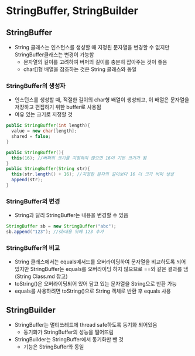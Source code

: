 # StringBuffer, StringBuilder

## StringBuffer

- String 클래스는 인스턴스를 생성할 때 지정된 문자열을 변경할 수 없지만 StringBuffer클래스는 변경이 가능함
  - 문자열의 길이를 고려하여 버퍼의 길이를 충분히 잡아주는 것이 좋음
  - char[]형 배열을 참조하는 것은 String 클래스와 동일

### StringBuffer의 생성자

- 인스턴스를 생성할 때, 적절한 길이의 char형 배열이 생성되고, 이 배열은 문자열을 저장하고 편집하기 위한 buffer로 사용됨
- 여유 있는 크기로 지정할 것

```java
public StringBuffer(int length){
  value = new char[length];
  shared = false;
}

public StringBuffer(){
  this(16); //버퍼의 크기를 지정하지 않으면 16이 기본 크기가 됨
}
public StringBuffer(String str){
  this(str.length() + 16); //지정한 문자의 길이보다 16 더 크가 버퍼 생성
  append(str);
}
```

### StringBuffer의 변경

- String과 달리 StringBuffer는 내용을 변경할 수 있음

```java
StringBuffer sb = new StringBuffer("abc");
sb.append("123"); //sb내용 뒤에 123 추가
```

### StringBuffer의 비교

- String 클래스에서는 equals메서드를 오버라이딩하여 문자열을 비교하도록 되어 있지만 StringBuffer는 equals를 오버라이딩 하지 않으므로 ==와 같은 결과를 냄(String Class.md 참고)
- toString()은 오버라이딩되어 있어 담고 있는 문자열을 String으로 반환 가능
- equals를 사용하려면 toString()으로 String 객체로 반환 후 equals 사용

## StringBuilder

- StringBuffer는 멀티쓰레드에 thread safe하도록 동기화 되어있음
  - 동기화가 StringBuffer의 성능을 떨어뜨림
- StringBuilder는 StringBuffer에서 동기화만 뺀 것
  - 기능은 StringBuffer와 동일